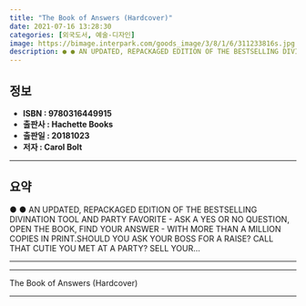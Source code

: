 ```yaml
---
title: "The Book of Answers (Hardcover)"
date: 2021-07-16 13:28:30
categories: [외국도서, 예술-디자인]
image: https://bimage.interpark.com/goods_image/3/8/1/6/311233816s.jpg
description: ● ● AN UPDATED, REPACKAGED EDITION OF THE BESTSELLING DIVINATION TOOL AND PARTY FAVORITE - ASK A YES OR NO QUESTION, OPEN THE BOOK, FIND YOUR ANSWER - WITH MO
---
```


## **정보**

- **ISBN : 9780316449915**
- **출판사 : Hachette Books**
- **출판일 : 20181023**
- **저자 : Carol Bolt**

------



## **요약**

●  ●  AN UPDATED, REPACKAGED EDITION OF THE BESTSELLING DIVINATION TOOL AND PARTY FAVORITE - ASK A YES OR NO QUESTION, OPEN THE BOOK, FIND YOUR ANSWER - WITH MORE THAN A MILLION COPIES IN PRINT.SHOULD YOU ASK YOUR BOSS FOR A RAISE? CALL THAT CUTIE YOU MET AT A PARTY? SELL YOUR... 

------



------


The Book of Answers (Hardcover) 

------


